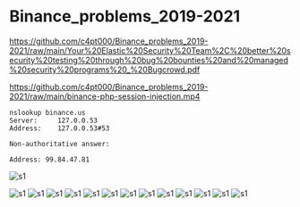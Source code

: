# Binance_problems_2019-2021

https://github.com/c4pt000/Binance_problems_2019-2021/raw/main/Your%20Elastic%20Security%20Team%2C%20better%20security%20testing%20through%20bug%20bounties%20and%20managed%20security%20programs%20_%20Bugcrowd.pdf


https://github.com/c4pt000/Binance_problems_2019-2021/raw/main/binance-php-session-injection.mp4

```
nslookup binance.us
Server:		127.0.0.53
Address:	127.0.0.53#53

Non-authoritative answer:

Address: 99.84.47.81
```

![s1](https://github.com/c4pt000/Binance_problems_2019-2021/raw/main/binance-php-session-injection.gif)

![s1](https://github.com/c4pt000/Binance_problems_2019-2021/raw/main/Binance-01.png)
![s1](https://github.com/c4pt000/Binance_problems_2019-2021/raw/main/Binance-02.png)
![s1](https://github.com/c4pt000/Binance_problems_2019-2021/raw/main/Binance-03.png)
![s1](https://github.com/c4pt000/Binance_problems_2019-2021/raw/main/Binance-04.png)
![s1](https://github.com/c4pt000/Binance_problems_2019-2021/raw/main/Binance-05.png)
![s1](https://github.com/c4pt000/Binance_problems_2019-2021/raw/main/Binance-06.png)
![s1](https://github.com/c4pt000/Binance_problems_2019-2021/raw/main/Binance-07.png)
![s1](https://github.com/c4pt000/Binance_problems_2019-2021/raw/main/Binance-08.png)
![s1](https://github.com/c4pt000/Binance_problems_2019-2021/raw/main/Binance-09.png)
![s1](https://github.com/c4pt000/Binance_problems_2019-2021/raw/main/Binance-10.png)
![s1](https://github.com/c4pt000/Binance_problems_2019-2021/raw/main/Binance-11.png)
![s1](https://github.com/c4pt000/Binance_problems_2019-2021/raw/main/Binance-12.png)
![s1](https://github.com/c4pt000/Binance_problems_2019-2021/raw/main/Binance-13.png)





